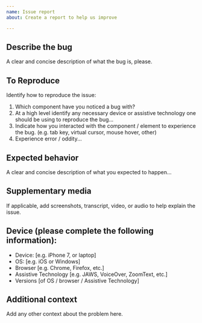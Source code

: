 ```yaml
---
name: Issue report
about: Create a report to help us improve

---
```


## Describe the bug
A clear and concise description of what the bug is, please.

## To Reproduce
Identify how to reproduce the issue:
1. Which component have you noticed a bug with?
2. At a high level identify any necessary device or assistive technology one should be using to reproduce the bug...
3. Indicate how you interacted with the component / element to experience the bug. (e.g. tab key, virtual cursor, mouse hover, other)
4. Experience error / oddity...

## Expected behavior
A clear and concise description of what you expected to happen...

## Supplementary media
If applicable, add screenshots, transcript, video, or audio to help explain the issue.

## Device (please complete the following information):
- Device: [e.g. iPhone 7, or laptop] 
- OS: [e.g. iOS or Windows]
 - Browser [e.g. Chrome, Firefox, etc.]
 - Assistive Technology [e.g. JAWS, VoiceOver, ZoomText, etc.]
 - Versions [of OS / browser / Assistive Technology]

## Additional context
Add any other context about the problem here.
